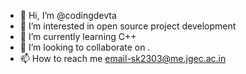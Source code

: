 - 👋 Hi, I’m @codingdevta
- 👀 I’m interested in open source project development
- 🌱 I’m currently learning C++
- 💞️ I’m looking to collaborate on .
- 📫 How to reach me 
email-sk2303@me.jgec.ac.in

<!---
codingdevta/codingdevta is a ✨ special ✨ repository because its `README.md` (this file) appears on your GitHub profile.
You can click the Preview link to take a look at your changes.
--->
